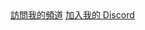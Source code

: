 <!DOCTYPE html>
<html lang="zh">
<head>
    <meta charset="UTF-8">
    <meta name="viewport" content="width=device-width, initial-scale=1.0">
    <title>我的 YouTube 頻道</title>
    <link rel="stylesheet" href="styles.css">
</head>
<body>
    <div class="container">
        <a href="https://www.youtube.com/channel/UCPl1ALv9iBz0JYNtoYVB-oQ" class="channel-link">訪問我的頻道</a>
        <a href="https://discord.com/invite/e5cbzGFS3H" class="discord-link">加入我的 Discord</a>
    </div>
</body>
</html>

